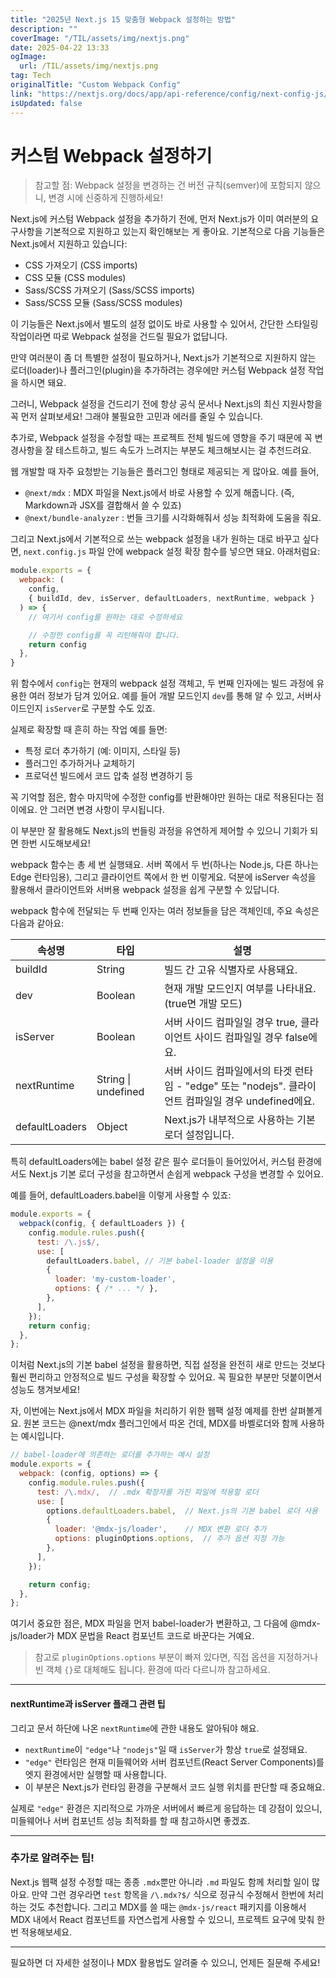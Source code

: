 ```yaml
---
title: "2025년 Next.js 15 맞춤형 Webpack 설정하는 방법"
description: ""
coverImage: "/TIL/assets/img/nextjs.png"
date: 2025-04-22 13:33
ogImage: 
  url: /TIL/assets/img/nextjs.png
tag: Tech
originalTitle: "Custom Webpack Config"
link: "https://nextjs.org/docs/app/api-reference/config/next-config-js/webpack"
isUpdated: false
---
```



# 커스텀 Webpack 설정하기

> 참고할 점: Webpack 설정을 변경하는 건 버전 규칙(semver)에 포함되지 않으니, 변경 시에 신중하게 진행하세요!

Next.js에 커스텀 Webpack 설정을 추가하기 전에, 먼저 Next.js가 이미 여러분의 요구사항을 기본적으로 지원하고 있는지 확인해보는 게 좋아요. 기본적으로 다음 기능들은 Next.js에서 지원하고 있습니다:

- CSS 가져오기 (CSS imports)
- CSS 모듈 (CSS modules)
- Sass/SCSS 가져오기 (Sass/SCSS imports)
- Sass/SCSS 모듈 (Sass/SCSS modules)

이 기능들은 Next.js에서 별도의 설정 없이도 바로 사용할 수 있어서, 간단한 스타일링 작업이라면 따로 Webpack 설정을 건드릴 필요가 없답니다.

만약 여러분이 좀 더 특별한 설정이 필요하거나, Next.js가 기본적으로 지원하지 않는 로더(loader)나 플러그인(plugin)을 추가하려는 경우에만 커스텀 Webpack 설정 작업을 하시면 돼요.  

그러니, Webpack 설정을 건드리기 전에 항상 공식 문서나 Next.js의 최신 지원사항을 꼭 먼저 살펴보세요! 그래야 불필요한 고민과 에러를 줄일 수 있습니다.  

추가로, Webpack 설정을 수정할 때는 프로젝트 전체 빌드에 영향을 주기 때문에 꼭 변경사항을 잘 테스트하고, 빌드 속도가 느려지는 부분도 체크해보시는 걸 추천드려요.

<!-- TIL 수평 -->
<ins class="adsbygoogle"
     style="display:block"
     data-ad-client="ca-pub-4877378276818686"
     data-ad-slot="1549334788"
     data-ad-format="auto"
     data-full-width-responsive="true"></ins>
<script>
(adsbygoogle = window.adsbygoogle || []).push({});
</script>

웹 개발할 때 자주 요청받는 기능들은 플러그인 형태로 제공되는 게 많아요. 예를 들어,

- `@next/mdx` : MDX 파일을 Next.js에서 바로 사용할 수 있게 해줍니다. (즉, Markdown과 JSX를 결합해서 쓸 수 있죠)
- `@next/bundle-analyzer` : 번들 크기를 시각화해줘서 성능 최적화에 도움을 줘요.

그리고 Next.js에서 기본적으로 쓰는 webpack 설정을 내가 원하는 대로 바꾸고 싶다면, `next.config.js` 파일 안에 webpack 설정 확장 함수를 넣으면 돼요. 아래처럼요:

```js
module.exports = {
  webpack: (
    config,
    { buildId, dev, isServer, defaultLoaders, nextRuntime, webpack }
  ) => {
    // 여기서 config를 원하는 대로 수정하세요

    // 수정한 config를 꼭 리턴해줘야 합니다.
    return config
  },
}
```

위 함수에서 `config`는 현재의 webpack 설정 객체고, 두 번째 인자에는 빌드 과정에 유용한 여러 정보가 담겨 있어요. 예를 들어 개발 모드인지 `dev`를 통해 알 수 있고, 서버사이드인지 `isServer`로 구분할 수도 있죠.

실제로 확장할 때 흔히 하는 작업 예를 들면:

- 특정 로더 추가하기 (예: 이미지, 스타일 등)
- 플러그인 추가하거나 교체하기
- 프로덕션 빌드에서 코드 압축 설정 변경하기 등

꼭 기억할 점은, 함수 마지막에 수정한 config를 반환해야만 원하는 대로 적용된다는 점이에요. 안 그러면 변경 사항이 무시됩니다.

이 부분만 잘 활용해도 Next.js의 번들링 과정을 유연하게 제어할 수 있으니 기회가 되면 한번 시도해보세요!

<!-- TIL 수평 -->
<ins class="adsbygoogle"
     style="display:block"
     data-ad-client="ca-pub-4877378276818686"
     data-ad-slot="1549334788"
     data-ad-format="auto"
     data-full-width-responsive="true"></ins>
<script>
(adsbygoogle = window.adsbygoogle || []).push({});
</script>

webpack 함수는 총 세 번 실행돼요. 서버 쪽에서 두 번(하나는 Node.js, 다른 하나는 Edge 런타임용), 그리고 클라이언트 쪽에서 한 번 이렇게요. 덕분에 isServer 속성을 활용해서 클라이언트와 서버용 webpack 설정을 쉽게 구분할 수 있답니다.

webpack 함수에 전달되는 두 번째 인자는 여러 정보들을 담은 객체인데, 주요 속성은 다음과 같아요:

| 속성명         | 타입                 | 설명                                                         |
| -------------- | -------------------- | ------------------------------------------------------------ |
| buildId        | String               | 빌드 간 고유 식별자로 사용돼요.                              |
| dev            | Boolean              | 현재 개발 모드인지 여부를 나타내요. (true면 개발 모드)         |
| isServer       | Boolean              | 서버 사이드 컴파일일 경우 true, 클라이언트 사이드 컴파일일 경우 false에요. |
| nextRuntime    | String \| undefined  | 서버 사이드 컴파일에서의 타겟 런타임 - "edge" 또는 "nodejs". 클라이언트 컴파일일 경우 undefined에요. |
| defaultLoaders | Object               | Next.js가 내부적으로 사용하는 기본 로더 설정입니다.          |

특히 defaultLoaders에는 babel 설정 같은 필수 로더들이 들어있어서, 커스텀 환경에서도 Next.js 기본 로더 구성을 참고하면서 손쉽게 webpack 구성을 변경할 수 있어요.

예를 들어, defaultLoaders.babel을 이렇게 사용할 수 있죠:

```js
module.exports = {
  webpack(config, { defaultLoaders }) {
    config.module.rules.push({
      test: /\.js$/,
      use: [
        defaultLoaders.babel, // 기본 babel-loader 설정을 이용
        {
          loader: 'my-custom-loader',
          options: { /* ... */ },
        },
      ],
    });
    return config;
  },
};
```

이처럼 Next.js의 기본 babel 설정을 활용하면, 직접 설정을 완전히 새로 만드는 것보다 훨씬 편리하고 안정적으로 빌드 구성을 확장할 수 있어요. 꼭 필요한 부분만 덧붙이면서 성능도 챙겨보세요!

<!-- TIL 수평 -->
<ins class="adsbygoogle"
     style="display:block"
     data-ad-client="ca-pub-4877378276818686"
     data-ad-slot="1549334788"
     data-ad-format="auto"
     data-full-width-responsive="true"></ins>
<script>
(adsbygoogle = window.adsbygoogle || []).push({});
</script>

자, 이번에는 Next.js에서 MDX 파일을 처리하기 위한 웹팩 설정 예제를 한번 살펴볼게요. 원본 코드는 @next/mdx 플러그인에서 따온 건데, MDX를 바벨로더와 함께 사용하는 예시입니다.

```js
// babel-loader에 의존하는 로더를 추가하는 예시 설정
module.exports = {
  webpack: (config, options) => {
    config.module.rules.push({
      test: /\.mdx/,  // .mdx 확장자를 가진 파일에 적용할 로더
      use: [
        options.defaultLoaders.babel,  // Next.js의 기본 babel 로더 사용
        {
          loader: '@mdx-js/loader',    // MDX 변환 로더 추가
          options: pluginOptions.options,  // 추가 옵션 지정 가능
        },
      ],
    });

    return config;
  },
};
```

여기서 중요한 점은, MDX 파일을 먼저 babel-loader가 변환하고, 그 다음에 @mdx-js/loader가 MDX 문법을 React 컴포넌트 코드로 바꾼다는 거예요.

> 참고로 `pluginOptions.options` 부분이 빠져 있다면, 직접 옵션을 지정하거나 빈 객체 `{}`로 대체해도 됩니다. 환경에 따라 다르니까 참고하세요.

---

#### nextRuntime과 isServer 플래그 관련 팁

그리고 문서 하단에 나온 `nextRuntime`에 관한 내용도 알아둬야 해요.

- `nextRuntime`이 `"edge"`나 `"nodejs"`일 때 `isServer`가 항상 `true`로 설정돼요.
- `"edge"` 런타임은 현재 미들웨어와 서버 컴포넌트(React Server Components)를 엣지 환경에서만 실행할 때 사용합니다.
- 이 부분은 Next.js가 런타임 환경을 구분해서 코드 실행 위치를 판단할 때 중요해요.

실제로 `"edge"` 환경은 지리적으로 가까운 서버에서 빠르게 응답하는 데 강점이 있으니, 미들웨어나 서버 컴포넌트 성능 최적화를 할 때 참고하시면 좋겠죠.

---

### 추가로 알려주는 팁!

Next.js 웹팩 설정 수정할 때는 종종 `.mdx`뿐만 아니라 `.md` 파일도 함께 처리할 일이 많아요. 만약 그런 경우라면 `test` 항목을 `/\.mdx?$/` 식으로 정규식 수정해서 한번에 처리하는 것도 추천합니다. 그리고 MDX를 쓸 때는 `@mdx-js/react` 패키지를 이용해서 MDX 내에서 React 컴포넌트를 자연스럽게 사용할 수 있으니, 프로젝트 요구에 맞춰 한번 적용해보세요.

---

필요하면 더 자세한 설정이나 MDX 활용법도 알려줄 수 있으니, 언제든 질문해 주세요!